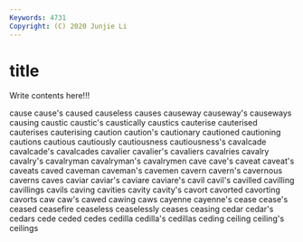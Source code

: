 ```yaml
---
Keywords: 4731
Copyright: (C) 2020 Junjie Li
---
```


# title

Write contents here!!!

cause 
cause's 
caused 
causeless 
causes 
causeway 
causeway's 
causeways 
causing 
caustic
caustic's 
caustically 
caustics 
cauterise 
cauterised 
cauterises 
cauterising 
caution 
caution's 
cautionary
cautioned 
cautioning 
cautions 
cautious 
cautiously 
cautiousness 
cautiousness's 
cavalcade 
cavalcade's 
cavalcades
cavalier 
cavalier's 
cavaliers 
cavalries 
cavalry 
cavalry's 
cavalryman 
cavalryman's 
cavalrymen 
cave
cave's 
caveat 
caveat's 
caveats 
caved 
caveman 
caveman's 
cavemen 
cavern 
cavern's
cavernous 
caverns 
caves 
caviar 
caviar's 
caviare 
caviare's 
cavil 
cavil's 
cavilled
cavilling 
cavillings 
cavils 
caving 
cavities 
cavity 
cavity's 
cavort 
cavorted 
cavorting
cavorts 
caw 
caw's 
cawed 
cawing 
caws 
cayenne 
cayenne's 
cease 
cease's
ceased 
ceasefire 
ceaseless 
ceaselessly 
ceases 
ceasing 
cedar 
cedar's 
cedars 
cede
ceded 
cedes 
cedilla 
cedilla's 
cedillas 
ceding 
ceiling 
ceiling's 
ceilings 

